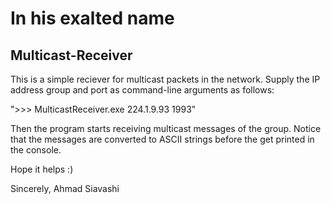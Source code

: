 # In his exalted name
## Multicast-Receiver

This is a simple reciever for multicast packets in the network.
Supply the IP address group and port as command-line arguments as follows:

">>> MulticastReceiver.exe 224.1.9.93 1993"

Then the program starts receiving multicast messages of the group.
Notice that the messages are converted to ASCII strings before the get printed in the console.

Hope it helps :)

Sincerely,
Ahmad Siavashi
